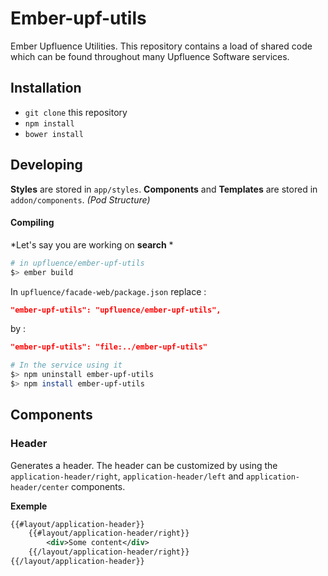 # Ember-upf-utils

Ember Upfluence Utilities. This repository contains a load of shared code which can be found throughout many Upfluence Software services.

## Installation

* `git clone` this repository
* `npm install`
* `bower install`

## Developing

**Styles** are stored in `app/styles`.
**Components** and **Templates** are stored in `addon/components`. *(Pod Structure)*

#### Compiling
*Let's say you are working on **search** *

```bash
# in upfluence/ember-upf-utils
$> ember build
```

In `upfluence/facade-web/package.json` replace :
```json
"ember-upf-utils": "upfluence/ember-upf-utils",
```
by :
```json
"ember-upf-utils": "file:../ember-upf-utils"
```

```bash
# In the service using it
$> npm uninstall ember-upf-utils
$> npm install ember-upf-utils
```

## Components
### Header

Generates a header. The header can be customized by using the `application-header/right`, `application-header/left` and `application-header/center` components.

**Exemple**
```xml
{{#layout/application-header}}
	{{#layout/application-header/right}}
		<div>Some content</div>
	{{/layout/application-header/right}}
{{/layout/application-header}}
```